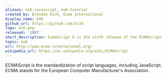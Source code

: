 ```yaml
---
aliases: es6-javascript, es6-tutorial
created_by: Brendan Eich‎, ‎Ecma International
display_name: ES6
github_url: https://github.com/tc39
logo: es6.png
released: '1997'
short_description: EcmaScript 6 is the sixth release of the ECMAScript language.
topic: es6
url: http://www.ecma-international.org/
wikipedia_url: https://en.wikipedia.org/wiki/ECMAScript
---
```

ECMAScript is the standardization of script languages, including JavaScript. ECMA stands for the European Computer Manufacturer's Association.
